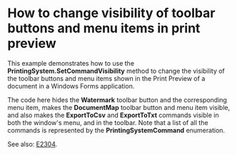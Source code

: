 # How to change visibility of toolbar buttons and menu items in print preview


<p>This example demonstrates how to use the <strong>PrintingSystem.SetCommandVisibility</strong> method to change the visibility of the toolbar buttons and menu items shown in the Print Preview of a document in a Windows Forms application.</p><p>The code here hides the <strong>Watermark</strong> toolbar button and the corresponding menu item, makes the <strong>DocumentMap</strong> toolbar button and menu item visible, and also makes the <strong>ExportToCsv</strong> and <strong>ExportToTxt</strong> commands visible in both the window's menu, and in the toolbar. Note that a list of all the commands is represented by the <strong>PrintingSystemCommand</strong> enumeration.</p><p>See also: <a href="https://www.devexpress.com/Support/Center/p/E2304">E2304</a>.</p>

<br/>


